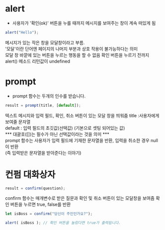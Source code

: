 # alert
- 사용자가 '확인(ok)' 버튼을 누를 때까지 메시지를 보여주는 창이 계속 떠있게 됨
```javascript
alert("Hello");
```
메시지가 있는 작은 창을 모달창이라고 부름.   
'모달'이란 단어엔 페이지의 나머지 부분과 상호 작용이 불가능하다는 의미   
모달 창 바깥에 있는 버튼을 누르는 행동을 할 수 없음 확인 버튼을 누르기 전까지  
alert() 메소드 리턴값이 undefined

# prompt
- prompt 함수는 두개의 인수를 받습니다.
```javascript
result = prompt(title, [default]);
```
텍스트 메시지와 입력 필드, 확인, 취소 버튼이 있는 모달 창을 띄워줌
title :사용자에게 보여줄 문자열   
default : 입력 필드의 초깃값(선택값) (기본으로 셋팅 되어있는 값)   
*** 대괄호([])는 필수가 아닌 선택값이라는 것을 의미 ***   
prompt 함수는 사용자가 입력 필드에 기재한 문자열을 반환, 입력을 취소한 경우 null이 반환    
(즉 입력받은 문자열을 받아준다는 이야기)

# 컨펌 대화상자
```javascript
result = confirm(question);
```
confirm 함수는 매개변수로 받은 질문과 확인 및 취소 버튼이 있는 모달창을 보여줌
확인 버튼을 누르면 true, false를 반환
```javascript
let isBoss = confirm("당신이 주인인가요?");

alert( isBoss ); // 확인 버튼을 눌렀다면 true가 출력됩니다.
```
